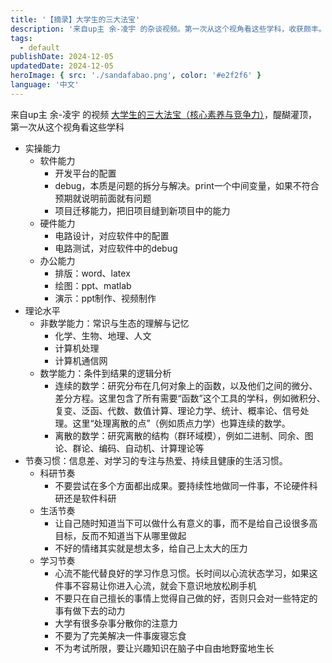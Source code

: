 ```yaml
---
title: '【摘录】大学生的三大法宝'
description: '来自up主 余-凌宇 的杂谈视频。第一次从这个视角看这些学科，收获颇丰。'
tags:
  - default
publishDate: 2024-12-05
updatedDate: 2024-12-05
heroImage: { src: './sandafabao.png', color: '#e2f2f6' }
language: '中文'
---
```


来自up主 余-凌宇 的视频 [大学生的三大法宝（核心素养与竞争力）](https://www.bilibili.com/video/BV1nSCRYgEKv)，醍醐灌顶，第一次从这个视角看这些学科

- 实操能力
	- 软件能力
		- 开发平台的配置
		- debug，本质是问题的拆分与解决。print一个中间变量，如果不符合预期就说明前面就有问题
		- 项目迁移能力，把旧项目缝到新项目中的能力
	- 硬件能力
		- 电路设计，对应软件中的配置
		- 电路测试，对应软件中的debug
	- 办公能力
		- 排版：word、latex
		- 绘图：ppt、matlab
		- 演示：ppt制作、视频制作
- 理论水平
	- 非数学能力：常识与生态的理解与记忆
		- 化学、生物、地理、人文
		- 计算机处理
		- 计算机通信网
	- 数学能力：条件到结果的逻辑分析
		- 连续的数学：研究分布在几何对象上的函数，以及他们之间的微分、差分方程。这里包含了所有需要“函数”这个工具的学科，例如微积分、复变、泛函、代数、数值计算、理论力学、统计、概率论、信号处理。这里“处理离散的点”（例如质点力学）也算连续的数学。
		- 离散的数学：研究离散的结构（群环域模），例如二进制、同余、图论、群论、编码、自动机、计算理论等
- 节奏习惯：信息差、对学习的专注与热爱、持续且健康的生活习惯。
	- 科研节奏
		- 不要尝试在多个方面都出成果。要持续性地做同一件事，不论硬件科研还是软件科研
	- 生活节奏
		- 让自己随时知道当下可以做什么有意义的事，而不是给自己设很多高目标，反而不知道当下从哪里做起
		- 不好的情绪其实就是想太多，给自己上太大的压力
	- 学习节奏
		- 心流不能代替良好的学习作息习惯。长时间以心流状态学习，如果这件事不容易让你进入心流，就会下意识地放松刷手机
		- 不要只在自己擅长的事情上觉得自己做的好，否则只会对一些特定的事有做下去的动力
		- 大学有很多杂事分散你的注意力
		- 不要为了完美解决一件事废寝忘食
		- 不为考试所限，要让兴趣知识在脑子中自由地野蛮地生长